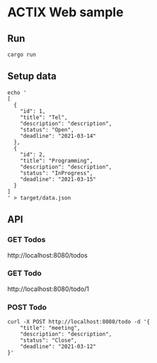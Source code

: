 # ACTIX Web sample

## Run
```
cargo run
```

## Setup data

```
echo '
[
  {
    "id": 1,
    "title": "Tel",
    "description": "description",
    "status": "Open",
    "deadline": "2021-03-14"
  },
  {
    "id": 2,
    "title": "Programming",
    "description": "description",
    "status": "InProgress",
    "deadline": "2021-03-15"
  }
]
' > target/data.json
````

## API

### GET Todos
http://localhost:8080/todos

### GET Todo
http://localhost:8080/todo/1

### POST Todo
```
curl -X POST http://localhost:8080/todo -d '{
    "title": "meeting",
    "description": "description",
    "status": "Close",
    "deadline": "2021-03-12"
}'
```
